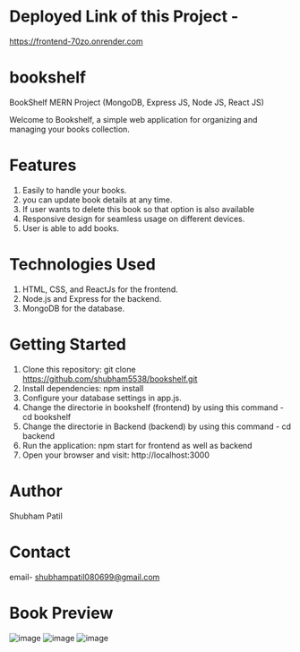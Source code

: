 # Deployed Link of this Project -
  https://frontend-70zo.onrender.com


# bookshelf
BookShelf MERN Project 
(MongoDB, Express JS, Node JS, React JS)

Welcome to Bookshelf, a simple web application for organizing and managing your books collection.

# Features

1. Easily to handle your books.
2. you can update book details at any time.
3. If user wants to delete this book so that option is also available
4. Responsive design for seamless usage on different devices.
5. User is able to add books.


# Technologies Used

1. HTML, CSS, and ReactJs for the frontend.
2. Node.js and Express for the backend.
3. MongoDB for the database.


# Getting Started

1. Clone this repository: git clone https://github.com/shubham5538/bookshelf.git
2. Install dependencies: npm install
3. Configure your database settings in app.js.
4. Change the directorie in bookshelf (frontend) by using this command -    cd bookshelf
5. Change the directorie in Backend (backend) by using this command  -      cd backend
6. Run the application: npm start for frontend as well as backend
7. Open your browser and visit: http://localhost:3000

 
# Author

Shubham Patil

# Contact
email- shubhampatil080699@gmail.com

# Book Preview 


![image](https://github.com/shubham5538/bookshelf/assets/80771033/91d93682-bcbd-47dc-9fcc-54ce24621b86)
![image](https://github.com/shubham5538/frontend-shelf/assets/80771033/1db31f17-f3ff-4f99-acb1-6529b257b768)
![image](https://github.com/shubham5538/frontend-shelf/assets/80771033/724c877b-cb32-4cab-b468-09eb2a75013e)

